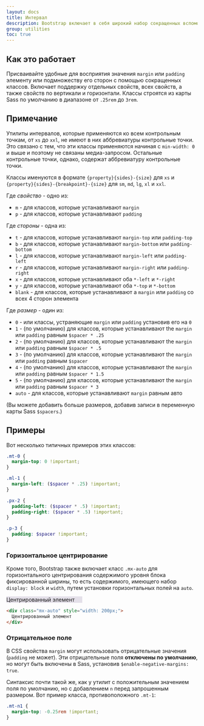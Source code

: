 ```yaml
---
layout: docs
title: Интервал
description: Bootstrap включает в себя широкий набор сокращенных вспомогательных классов полей и отступов для изменения внешнего вида элемента.
group: utilities
toc: true
---
```


## Как это работает

Присваивайте удобные для восприятия значения `margin` или `padding` элементу или подмножеству его сторон с помощью сокращенных классов. Включает поддержку отдельных свойств, всех свойств, а также свойств по вертикали и горизонтали. Классы строятся из карты Sass по умолчанию в диапазоне от `.25rem` до `3rem`.

## Примечание

Утилиты интервалов, которые применяются ко всем контрольным точкам, от `xs` до `xxl`, не имеют в них аббревиатуры контрольные точки. Это связано с тем, что эти классы применяются начиная с `min-width: 0` и выше и поэтому не связаны медиа-запросом. Остальные контрольные точки, однако, содержат аббревиатуру контрольные точки.

Классы именуются в формате `{property}{sides}-{size}` для `xs` и `{property}{sides}-{breakpoint}-{size}` для `sm`, `md`, `lg`, `xl` и `xxl`.

Где *свойство* - одно из:

- `m` - для классов, которые устанавливают `margin`
- `p` - для классов, которые устанавливают `padding`

Где *стороны* - одна из:

- `t` - для классов, которые устанавливают `margin-top` или `padding-top`
- `b` - для классов, которые устанавливают `margin-bottom` или `padding-bottom`
- `l` - для классов, которые устанавливают `margin-left` или `padding-left`
- `r` - для классов, которые устанавливают `margin-right` или `padding-right`
- `x` - для классов, которые устанавливают оба `*-left` и `*-right`
- `y` - для классов, которые устанавливают оба `*-top` и `*-bottom`
- `blank` - для классов, которые устанавливают a `margin` или `padding` со всех 4 сторон элемента

Где *размер* - один из:

- `0` - или классы, устраняющие `margin` или `padding` установив его на `0`
- `1` - (по умолчанию) для классов, которые устанавливают the `margin` или `padding` равным `$spacer * .25`
- `2` - (по умолчанию) для классов, которые устанавливают the `margin` или `padding` равным `$spacer * .5`
- `3` - (по умолчанию) для классов, которые устанавливают the `margin` или `padding` равным `$spacer`
- `4` - (по умолчанию) для классов, которые устанавливают the `margin` или `padding` равным `$spacer * 1.5`
- `5` - (по умолчанию) для классов, которые устанавливают the `margin` или `padding` равным `$spacer * 3`
- `auto` - для классов, которые устанавливают `margin` равным авто

(Вы можете добавить больше размеров, добавив записи в переменную карты Sass `$spacers`.)

## Примеры

Вот несколько типичных примеров этих классов:

```scss
.mt-0 {
  margin-top: 0 !important;
}

.ml-1 {
  margin-left: ($spacer * .25) !important;
}

.px-2 {
  padding-left: ($spacer * .5) !important;
  padding-right: ($spacer * .5) !important;
}

.p-3 {
  padding: $spacer !important;
}
```

### Горизонтальное центрирование

Кроме того, Bootstrap также включает класс `.mx-auto` для горизонтального центрирования содержимого уровня блока фиксированной ширины, то есть содержимого, имеющего набор `display: block` и `width`, путем установки горизонтальных полей на `auto`.

<div class="bd-example">
  <div class="mx-auto" style="width: 200px; background-color: rgba(86,61,124,.15);">
    Центрированный элемент
  </div>
</div>

```html
<div class="mx-auto" style="width: 200px;">
  Центрированный элемент
</div>
```

### Отрицательное поле

В CSS свойства `margin` могут использовать отрицательные значения (`padding` не может). Эти отрицательные поля **отключены по умолчанию**, но могут быть включены в Sass, установив `$enable-negative-margins: true`.

Синтаксис почти такой же, как у утилит с положительным значением поля по умолчанию, но с добавлением `n` перед запрошенным размером. Вот пример класса, противоположного `.mt-1`:

```scss
.mt-n1 {
  margin-top: -0.25rem !important;
}
```
